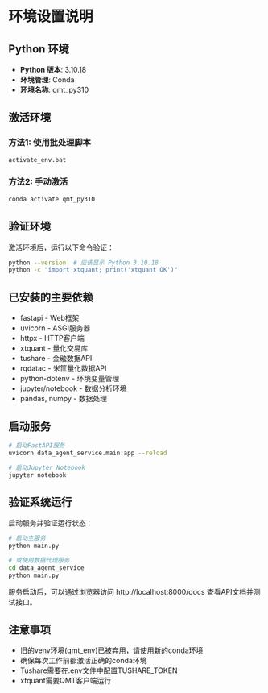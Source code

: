 # 环境设置说明

## Python 环境
- **Python 版本**: 3.10.18
- **环境管理**: Conda
- **环境名称**: qmt_py310

## 激活环境

### 方法1: 使用批处理脚本
```bash
activate_env.bat
```

### 方法2: 手动激活
```bash
conda activate qmt_py310
```

## 验证环境
激活环境后，运行以下命令验证：
```bash
python --version  # 应该显示 Python 3.10.18
python -c "import xtquant; print('xtquant OK')"
```

## 已安装的主要依赖
- fastapi - Web框架
- uvicorn - ASGI服务器
- httpx - HTTP客户端
- xtquant - 量化交易库
- tushare - 金融数据API
- rqdatac - 米筐量化数据API
- python-dotenv - 环境变量管理
- jupyter/notebook - 数据分析环境
- pandas, numpy - 数据处理

## 启动服务
```bash
# 启动FastAPI服务
uvicorn data_agent_service.main:app --reload

# 启动Jupyter Notebook
jupyter notebook
```

## 验证系统运行
启动服务并验证运行状态：

```bash
# 启动主服务
python main.py

# 或使用数据代理服务
cd data_agent_service
python main.py
```

服务启动后，可以通过浏览器访问 http://localhost:8000/docs 查看API文档并测试接口。

## 注意事项
- 旧的venv环境(qmt_env)已被弃用，请使用新的conda环境
- 确保每次工作前都激活正确的conda环境
- Tushare需要在.env文件中配置TUSHARE_TOKEN
- xtquant需要QMT客户端运行